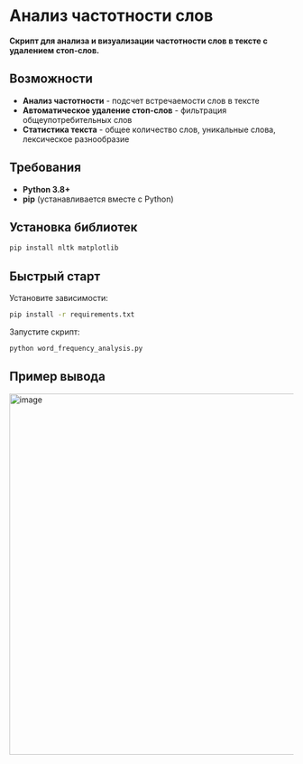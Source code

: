 # Анализ частотности слов

**Скрипт для анализа и визуализации частотности слов в тексте с удалением стоп-слов.**

## Возможности

-  **Анализ частотности** - подсчет встречаемости слов в тексте
-  **Автоматическое удаление стоп-слов** - фильтрация общеупотребительных слов
-  **Статистика текста** - общее количество слов, уникальные слова, лексическое разнообразие

## Требования

- **Python 3.8+**
- **pip** (устанавливается вместе с Python)

## Установка библиотек

```bash
pip install nltk matplotlib
```
## Быстрый старт

Установите зависимости:

```bash
pip install -r requirements.txt
```
Запустите скрипт:

```bash
python word_frequency_analysis.py
```

## Пример вывода
<img width="951" height="639" alt="image" src="https://github.com/user-attachments/assets/7866f08c-ab78-4321-bb41-7329edd12738" />

